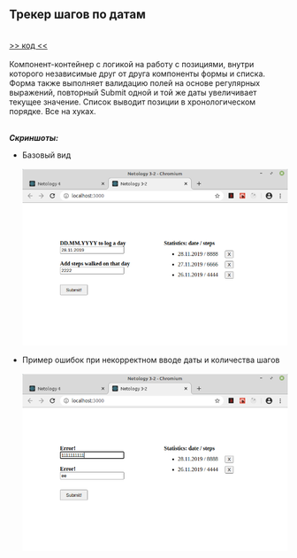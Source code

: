 ## Трекер шагов по датам
\
[>> код <<](https://github.com/vaniya-k/netology_homeworks/tree/3-2_done/)
\
\
Компонент-контейнер с логикой на работу с позициями, внутри которого независимые друг от друга компоненты формы и списка. Форма также выполняет валидацию полей на основе регулярных выражений, повторный Submit одной и той же даты увеличивает текущее значение. Список выводит позиции в хронологическом порядке. Все на хуках.

\
_**Скриншоты:**_
* Базовый вид
\
\
![Basic](01.png)

* Пример ошибок при некорректном вводе даты и количества шагов
\
\
![Error](02.png)
